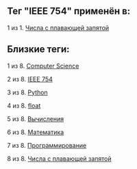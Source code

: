 ## Тег "IEEE 754" применён в:

1 из 1. [Числа с плавающей запятой](../Computer%20science/Числа%20с%20плавающей%20запятой.md)

## Близкие теги:

1 из 8. [Computer Science](./computer%20science.md)

2 из 8. [IEEE 754](./ieee%20754.md)

3 из 8. [Python](./python.md)

4 из 8. [float](./float.md)

5 из 8. [Вычисления](./вычисления.md)

6 из 8. [Математика](./математика.md)

7 из 8. [Программирование](./программирование.md)

8 из 8. [Числа с плавающей запятой](./числа%20с%20плавающей%20запятой.md)

